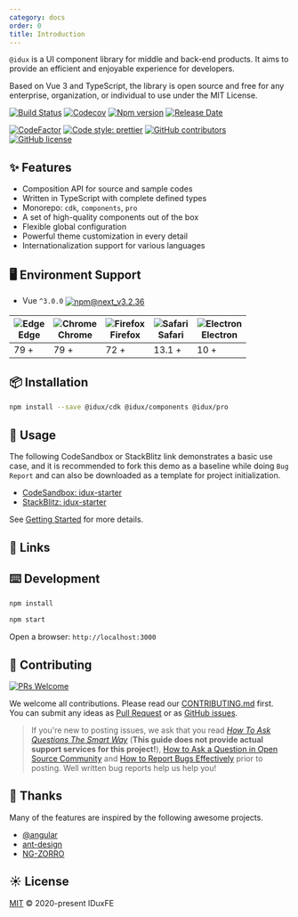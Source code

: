 ```yaml
---
category: docs
order: 0
title: Introduction
---
```


`@idux` is a UI component library for middle and back-end products. It aims to provide an efficient and enjoyable experience for developers.

Based on Vue 3 and TypeScript, the library is open source and free for any enterprise, organization, or individual to use under the MIT License.

<div class="introduce-badges">

[![Build Status](https://dev.azure.com/iduxfeteam/IduxFE/_apis/build/status/IduxFE.idux?branchName=main)](https://dev.azure.com/iduxfeteam/IduxFE/_build/latest?definitionId=2&branchName=main)
[![Codecov](https://codecov.io/gh/IDuxFE/idux/branch/main/graph/badge.svg?token=PGAUXP06V3)](https://codecov.io/gh/IDuxFE/idux)
[![Npm version](https://img.shields.io/npm/v/@idux/components)](https://www.npmjs.com/package/@idux/components)
[![Release Date](https://img.shields.io/github/release-date/IDuxFE/idux)](https://github.com/IDuxFE/idux/releases)

[![CodeFactor](https://www.codefactor.io/repository/github/iduxfe/idux/badge)](https://www.codefactor.io/repository/github/iduxfe/idux)
[![Code style: prettier](https://img.shields.io/badge/code_style-prettier-ff69b4)](https://github.com/prettier/prettier)
[![GitHub contributors](https://img.shields.io/github/contributors/IDuxFE/idux)](https://github.com/IDuxFE/idux/contributors)
[![GitHub license](https://img.shields.io/github/license/IDuxFE/idux)](https://github.com/IDuxFE/idux/blob/main/LICENSE)

</div>

## ✨ Features

- Composition API for source and sample codes
- Written in TypeScript with complete defined types
- Monorepo: `cdk`, `components`, `pro`
- A set of high-quality components out of the box
- Flexible global configuration
- Powerful theme customization in every detail
- Internationalization support for various languages

## 🖥 Environment Support

- Vue `^3.0.0` <a href="https://www.npmjs.com/package/vue/v/next"><img src="https://img.shields.io/npm/v/vue/next.svg" alt="npm@next_v3.2.36" align="center"/></a>

| <img src="https://cdn.jsdelivr.net/npm/@browser-logos/edge/edge_32x32.png" alt="Edge"/><br />Edge | <img src="https://cdn.jsdelivr.net/npm/@browser-logos/chrome/chrome_32x32.png" alt="Chrome"/><br />Chrome | <img src="https://cdn.jsdelivr.net/npm/@browser-logos/firefox/firefox_32x32.png" alt="Firefox"/><br />Firefox | <img src="https://cdn.jsdelivr.net/npm/@browser-logos/safari/safari_32x32.png" alt="Safari"/><br />Safari | <img src="https://cdn.jsdelivr.net/npm/@browser-logos/electron/electron_32x32.png" alt="Electron"/><br />Electron |
| --------- | --------- | --------- | --------- | --------- |
| 79 + | 79 + | 72 + | 13.1 + | 10 + |

## 📦 Installation

```bash
npm install --save @idux/cdk @idux/components @idux/pro
```

## 🔨 Usage

The following CodeSandbox or StackBlitz link demonstrates a basic use case, and it is recommended to fork this demo as a baseline while doing `Bug Report` and can also be downloaded as a template for project initialization.

- [CodeSandbox: idux-starter](https://codesandbox.io/s/idux-starter-7o9lv)
- [StackBlitz: idux-starter](https://stackblitz.com/edit/idux-starter)

See [Getting Started](https://idux.site/docs/getting-started/en) for more details.

## 🔗 Links

## ⌨️ Development

```bash
npm install

npm start
```

Open a browser: `http://localhost:3000`

## 🤝 Contributing

[![PRs Welcome](https://img.shields.io/badge/PRs-welcome-brightgreen.svg)](https://github.com/IDuxFE/idux/pulls)

We welcome all contributions. Please read our [CONTRIBUTING.md](https://github.com/IDuxFE/idux/blob/main/packages/site/src/docs/Contributing.en.md) first. You can submit any ideas as [Pull Request](https://github.com/IDuxFE/idux/pulls) or as [GitHub issues](https://github.com/IDuxFE/idux/issues).

> If you're new to posting issues, we ask that you read [*How To Ask Questions The Smart Way*](http://www.catb.org/~esr/faqs/smart-questions.html) (**This guide does not provide actual support services for this project!**), [How to Ask a Question in Open Source Community](https://github.com/seajs/seajs/issues/545) and [How to Report Bugs Effectively](http://www.chiark.greenend.org.uk/~sgtatham/bugs.html) prior to posting. Well written bug reports help us help you!

## 💖 Thanks

Many of the features are inspired by the following awesome projects.

- [@angular](https://github.com/angular)
- [ant-design](https://github.com/ant-design)
- [NG-ZORRO](https://github.com/NG-ZORRO)

## ☀️ License

[MIT](https://github.com/IDuxFE/idux/blob/main/LICENSE) © 2020-present IDuxFE
